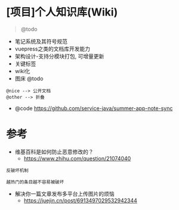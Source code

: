 # [项目]个人知识库(Wiki)

> @todo

- 笔记系统及其符号规范
- vuepress之类的文档库开发能力
- 架构设计-支持分模块打包, 可增量更新
- 关键标签
- wiki化
- 图床 @todo

```
@nice --> 公开文档
@other --> 折叠
```

- @code https://github.com/service-java/summer-app-note-sync

# 参考

- 维基百科是如何防止恶意修改的？
  - https://www.zhihu.com/question/21074040

```
反破坏机制

越热门的条目越不容易被破坏
```

- 解决你一篇文章发布多平台上传图片的烦恼
  - https://juejin.cn/post/6913497029532942344